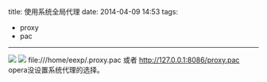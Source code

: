 title: 使用系统全局代理
date: 2014-04-09 14:53
tags:
- proxy
- pac 
---
![](/img/proxy0.png)
![](/img/proxy1.png)
file:///home/eexp/.proxy.pac 或者 http://127.0.0.1:8086/proxy.pac
opera没设置系统代理的选择。

